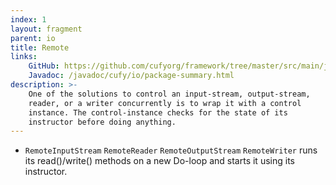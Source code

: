 ```yaml
---
index: 1
layout: fragment
parent: io
title: Remote
links:
    GitHub: https://github.com/cufyorg/framework/tree/master/src/main/java/cufy/io
    Javadoc: /javadoc/cufy/io/package-summary.html
description: >-
    One of the solutions to control an input-stream, output-stream,
    reader, or a writer concurrently is to wrap it with a control
    instance. The control-instance checks for the state of its
    instructor before doing anything.
---
```


- `RemoteInputStream` `RemoteReader` `RemoteOutputStream`
`RemoteWriter` runs its read()/write() methods on a new Do-loop and
starts it using its instructor.